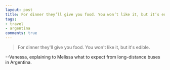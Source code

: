 ```yaml
---
layout: post
title: For dinner they’ll give you food. You won’t like it, but it’s edible.
tags:
- travel
- argentina
comments: true
---
```

> For dinner they'll give you food. You won't like it, but it's edible.

--Vanessa, explaining to Melissa what to expect from long-distance buses in Argentina. 

